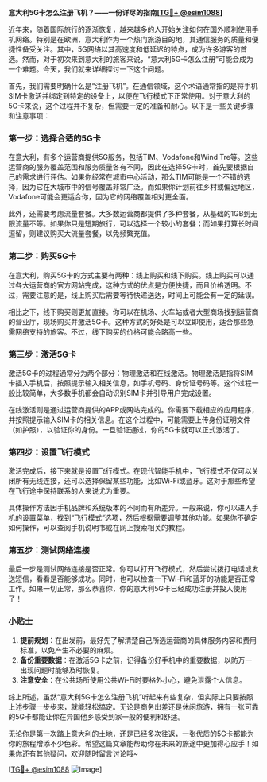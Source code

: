 **意大利5G卡怎么注册飞机？——一份详尽的指南[[TG💪+ @esim1088](https://t.me/s/esim1088)]**

近年来，随着国际旅行的逐渐恢复，越来越多的人开始关注如何在国外顺利使用手机网络。特别是在欧洲，意大利作为一个热门旅游目的地，其通信服务的质量和便捷性备受关注。其中，5G网络以其高速度和低延迟的特点，成为许多游客的首选。然而，对于初次来到意大利的旅客来说，“意大利5G卡怎么注册”可能会成为一个难题。今天，我们就来详细探讨一下这个问题。

首先，我们需要明确什么是“注册飞机”。在通信领域，这个术语通常指的是将手机SIM卡激活并绑定到特定的设备上，以便在飞行模式下正常使用。对于意大利的5G卡来说，这个过程并不复杂，但需要一定的准备和耐心。以下是一些关键步骤和注意事项：

### 第一步：选择合适的5G卡

在意大利，有多个运营商提供5G服务，包括TIM、Vodafone和Wind Tre等。这些运营商的服务覆盖范围和服务质量各有不同，因此在选择5G卡时，首先要根据自己的需求进行评估。如果你经常在城市中心活动，那么TIM可能是一个不错的选择，因为它在大城市中的信号覆盖非常广泛。而如果你计划前往乡村或偏远地区，Vodafone可能会更适合你，因为它的网络覆盖相对更全面。

此外，还需要考虑流量套餐。大多数运营商都提供了多种套餐，从基础的1GB到无限流量不等。如果你只是短期旅行，可以选择一个较小的套餐；而如果打算长时间逗留，则建议购买大流量套餐，以免频繁充值。

### 第二步：购买5G卡

在意大利，购买5G卡的方式主要有两种：线上购买和线下购买。线上购买可以通过各大运营商的官方网站完成，这种方式的优点是方便快捷，而且价格透明。不过，需要注意的是，线上购买后需要等待快递送达，时间上可能会有一定的延误。

相比之下，线下购买则更加直接。你可以在机场、火车站或者大型商场找到运营商的营业厅，现场购买并激活5G卡。这种方式的好处是可以立即使用，适合那些急需网络支持的旅客。不过，线下购买的价格可能会略高一些。

### 第三步：激活5G卡

激活5G卡的过程通常分为两个部分：物理激活和在线激活。物理激活是指将SIM卡插入手机后，按照提示输入相关信息，如手机号码、身份证号码等。这个过程一般比较简单，大多数手机都会自动识别SIM卡并引导用户完成设置。

在线激活则是通过运营商提供的APP或网站完成的。你需要下载相应的应用程序，并按照提示输入SIM卡的相关信息。在这个过程中，可能需要上传身份证明文件（如护照），以验证你的身份。一旦验证通过，你的5G卡就可以正式激活了。

### 第四步：设置飞行模式

激活完成后，接下来就是设置飞行模式。在现代智能手机中，飞行模式不仅可以关闭所有无线连接，还可以选择保留某些功能，比如Wi-Fi或蓝牙。这对于那些希望在飞行途中保持联系的人来说尤为重要。

具体操作方法因手机品牌和系统版本的不同而有所差异。一般来说，你可以进入手机的设置菜单，找到“飞行模式”选项，然后根据需要调整其他功能。如果你不确定如何操作，可以查阅手机说明书或在网上搜索相关的教程。

### 第五步：测试网络连接

最后一步是测试网络连接是否正常。你可以打开飞行模式，然后尝试拨打电话或发送短信，看看是否能够成功。同时，也可以检查一下Wi-Fi和蓝牙的功能是否正常工作。如果一切正常，那么恭喜你，你的意大利5G卡已经成功注册并投入使用了！

### 小贴士

1. **提前规划**：在出发前，最好先了解清楚自己所选运营商的具体服务内容和费用标准，以免产生不必要的麻烦。
2. **备份重要数据**：在激活5G卡之前，记得备份好手机中的重要数据，以防万一出现问题时能够及时恢复。
3. **注意安全**：在公共场所使用公共Wi-Fi时要格外小心，避免泄露个人信息。

综上所述，虽然“意大利5G卡怎么注册飞机”听起来有些复杂，但实际上只要按照上述步骤一步步来，就能轻松搞定。无论是商务出差还是休闲旅游，拥有一张可靠的5G卡都能让你在异国他乡感受到家一般的便利和舒适。

无论你是第一次踏上意大利的土地，还是已经多次往返，一张优质的5G卡都能为你的旅程增添不少色彩。希望这篇文章能帮助你在未来的旅途中更加得心应手！如果你还有其他疑问，欢迎随时留言讨论哦~

[[TG💪+ @esim1088](https://t.me/s/esim1088) ![Image](https://i.postimg.cc/4NQfJmqS/Snipaste-2025-05-13-00-14-12.png)]